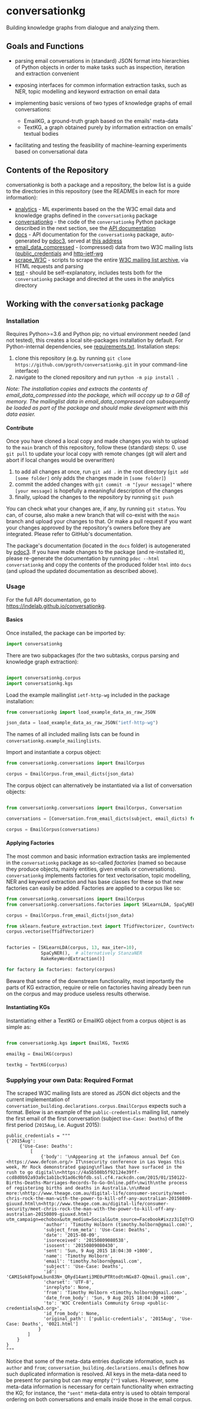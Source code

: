 # conversationkg

Building knowledge graphs from dialogue and analyzing them.

## Goals and Functions

 - parsing email conversations in (standard) JSON format into hierarchies of Python objects in order to make tasks such as inspection, iteration and extraction convenient
 
 - exposing interfaces for common information extraction tasks, such as NER, topic modelling and keyword extraction on email data
 
 - implementing basic versions of two types of knowledge graphs of email conversations:
   - EmailKG, a ground-truth graph based on the emails' meta-data
   - TextKG, a graph obtained purely by information extraction on emails' textual bodies
 
 - facilitating and testing the feasibility of machine-learning experiments based on conversational data
 
## Contents of the Repository

conversationkg is both a package and a repository, the below list is a guide to the directories in this repository (see the READMEs in each for more information):

 - [analytics](./analytics) - ML experiments based on the the W3C email data and knowledge graphs defined in the `conversationkg` package  
 - [conversationkg](./conversationkg) - the code of the `conversationkg` Python package described in the next section, see the [API documentation](https://indelab.github.io/conversationkg)
 - [docs](./docs) - API documentation for the `conversationkg` package, auto-generated by [pdoc3](https://pdoc3.github.io/pdoc/), served at [this address](https://indelab.github.io/conversationkg/)
 - [email_data_compressed](./email_data_compressed) - (compressed) data from two W3C mailing lists ([public_credentials](https://lists.w3.org/Archives/Public/public-credentials) and [http-ietf-wg](https://lists.w3.org/Archives/Public/ietf-http-wg/)
 - [scrape_W3C](./scrape_W3C) - scripts to scrape the entire [W3C mailing list archive](https://lists.w3.org/Archives/Public/), via HTML requests and parsing
 - [test](./tests) - should be self-explanatory, includes tests both for the `conversationkg` package and directed at the uses in the analytics directory
 


## Working with the `conversationkg` package

### Installation

Requires Python>=3.6 and Python pip; no virtual environment needed (and not tested), this creates a local site-packages installation by default. For Python-internal dependencies, see [requirements.txt](requirements.txt).
Installation steps:

 1. clone this repository (e.g. by running `git clone https://github.com/pgroth/conversationkg.git` in your command-line interface)
 2. navigate to the cloned repository and run `python -m pip install .`
 
_Note: The installation copies and extracts the contents of email_data_compressed into the package, which will occopy up to a GB of memory. The mailinglist data in email_data_compressed can subsequently be loaded as part of the package and should make development with this data easier._

#### Contribute

Once you have cloned a local copy and made changes you wish to upload to the `main` branch of this repository, follow these (standard) steps:
  0. use `git pull` to update your local copy with remote changes (git will alert and abort if local changes would be overwritten)
  1. to add all changes at once, run `git add .` in the root directory (`git add [some folder]` only adds the changes made in `[some folder]`)
  2. commit the added changes with `git commit -m "[your message]"` where `[your message]` is hopefully a meaningful description of the changes
  3. finally, upload the changes to the repository by running `git push`
  
You can check what your changes are, if any, by running `git status`.
You can, of course, also make a new branch that will co-exist with the `main` branch and upload your changes to that. Or make a pull request if you want your changes approved by the repository's owners before they are integrated. Please refer to GitHub's documentation.

The package's documentation (located in the `docs` folder) is autogenerated by [pdoc3](https://pdoc3.github.io/pdoc/). If you have made changes to the package (and re-installed it), please re-generate the documentation by running `pdoc --html conversationkg` and copy the contents of the produced folder `html` into `docs` (and upload the updated documentation as described above).


### Usage

For the full API documentation, go to https://indelab.github.io/conversationkg.


#### Basics

Once installed, the package can be imported by:

```python
import conversationkg
```

There are two subpackages (for the two subtasks, corpus parsing and knowledge graph extraction):

```python

import conversationkg.corpus 
import conversationkg.kgs

```

Load the example mailinglist `ietf-http-wg` included in the package installation:

```python
from conversationkg import load_example_data_as_raw_JSON

json_data = load_example_data_as_raw_JSON("ietf-http-wg")
```
The names of all included mailing lists can be found in `conversationkg.example_mailinglists`.


Import and instantiate a corpus object:

```python
from conversationkg.conversations import EmailCorpus

corpus = EmailCorpus.from_email_dicts(json_data)

```

The corpus object can alternatively be instantiated via a list of conversation objects:

```python

from conversationkg.conversations import EmailCorpus, Conversation

conversations = [Conversation.from_email_dicts(subject, email_dicts) for subject, email_dicts in json_data

corpus = EmailCorpus(conversations)
```


#### Applying Factories

The most common and basic information extraction tasks are implemented in the `conversationkg` package as so-called *factories* (named so because they produce objects, mainly entities, given emails or conversations). `conversationkg` implements factories for text vectorisation, topic modelling, NER and keyword extraction and has base classes for these so that new factories can easily be added. Factories are applied to a corpus like so:

```python
from conversationkg.conversations import EmailCorpus
from conversationkg.conversations.factories import SKLearnLDA, SpaCyNER, StanzaNER, RakeKeyWordExtraction

corpus = EmailCorpus.from_email_dicts(json_data)

from sklearn.feature_extraction.text import TfidfVectorizer, CountVectorizer
corpus.vectorise(TfidfVectorizer)


factories = [SKLearnLDA(corpus, 13, max_iter=10), 
             SpaCyNER(),  # alternatively StanzaNER
             RakeKeyWordExtraction()]

for factory in factories: factory(corpus)

```


Beware that some of the downstream functionality, most importantly the parts of KG extraction, require or relie on factories having already been run on the corpus and may produce useless results otherwise.



#### Instantiating KGs

Instantiating either a TextKG or EmailKG object from a corpus object is as simple as:

```python

from conversationkg.kgs import EmailKG, TextKG

emailkg = EmailKG(corpus)

textkg = TextKG(corpus)

```



### Supplying your own Data: Required Format

The scraped W3C mailing lists are stored as JSON dict objects and the current implementation of `conversation_building.declarations.corpus.EmailCorpus` expects such a format. Below is an example of the `public-credentials` mailing list, namely the first email of the first conversation (subject `Use-Case: Deaths`) of the first period (`2015Aug`, i.e. August 2015):

```
public_credentials = """
{'2015Aug': 
     {'Use-Case: Deaths': 
         [  
             {'body': '\nAppearing at the infamous annual Def Con <https://www.defcon.org/> IT\nsecurity conference in Las Vegas this week, Mr Rock demonstrated gaping\nflaws that have surfaced in the rush to go digital\n<https://4a5b508b5f92124e39ff-ccd8d0b92a93a9c1ab1bc91ad6c9bfdb.ssl.cf4.rackcdn.com/2015/01/150122-Births-Deaths-Marriages-Records-To-Go-Online.pdf>\nwith\nthe process of registering births and deaths in Australia.\n\nRead more:\nhttp://www.theage.com.au/digital-life/consumer-security/meet-chris-rock-the-man-with-the-power-to-kill-off-any-australian-20150809-giuuxd.html\n<http://www.theage.com.au/digital-life/consumer-security/meet-chris-rock-the-man-with-the-power-to-kill-off-any-australian-20150809-giuuxd.html?utm_campaign=echobox&utm_medium=Social&utm_source=Facebook#ixzz3iIqYrCHc>\n',
              'author': 'Timothy Holborn (timothy.holborn@gmail.com)',
              'subject_from_meta': 'Use-Case: Deaths',
              'date': '2015-08-09',
              'isoreceived': '20150809080538',
              'isosent': '20150809080430',
              'sent': 'Sun, 9 Aug 2015 18:04:30 +1000',
              'name': 'Timothy Holborn',
              'email': 'timothy.holborn@gmail.com',
              'subject': 'Use-Case: Deaths',
              'id': 'CAM1Sok0TpowLbun83N+_QRyd14amti3ME0uPTRtodtnNGx87-Q@mail.gmail.com',
              'charset': 'UTF-8',
              'inreplyto': None,
              'from': 'Timothy Holborn <timothy.holborn@gmail.com>',
              'date_from_body': 'Sun, 9 Aug 2015 18:04:30 +1000',
              'to': 'W3C Credentials Community Group <public-credentials@w3.org>',
              'id_from_body': None,
              'original_path': ['public-credentials', '2015Aug', 'Use-Case: Deaths', '0021.html']
            }
        ]
    }
}
"""            
```
Notice that some of the meta-data entries duplicate information, such as `author` and `from`; `conversation_building.declarations.emails` defines how such duplicated information is resolved. All keys in the meta-data need to be present for parsing but can may empty (`""`) values. However, some meta-data information is necessary for certain functionality when extracting the KG; for instance, the `"sent"` meta-data entry is used to obtain temporal ordering on both conversations and emails inside those in the email corpus.
